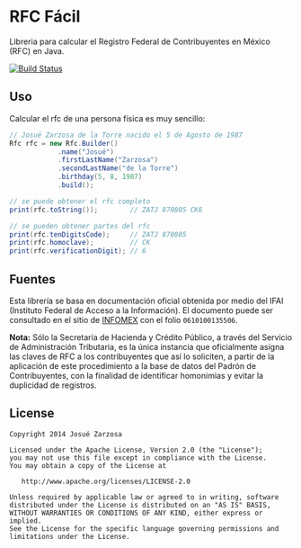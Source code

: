 RFC Fácil
=========

Libreria para calcular el Registro Federal de Contribuyentes en México (RFC) en Java.

[![Build Status](https://travis-ci.org/josketres/rfc-facil.svg?branch=master)](https://travis-ci.org/josketres/rfc-facil)

Uso
---
Calcular el rfc de una persona física es muy sencillo:
```java
// Josué Zarzosa de la Torre nacido el 5 de Agosto de 1987
Rfc rfc = new Rfc.Builder()
            .name("Josué")
            .firstLastName("Zarzosa")
            .secondLastName("de la Torre")
            .birthday(5, 8, 1987)
            .build();

// se puede obtener el rfc completo
print(rfc.toString());        // ZATJ 870805 CK6

// se pueden obtener partes del rfc
print(rfc.tenDigitsCode);     // ZATJ 870805
print(rfc.homoclave);         // CK
print(rfc.verificationDigit); // 6
```

Fuentes
---
Esta librería se basa en documentación oficial obtenida por medio del IFAI (Instituto Federal de Acceso a la Información). El documento puede ser consultado en el sitio de [INFOMEX](https://www.infomex.org.mx/gobiernofederal/moduloPublico/moduloPublico.action) con el folio `0610100135506`.

**Nota:**
    Sólo la Secretaría de Hacienda y Crédito Público, a través del Servicio de Administración Tributaria, 
    es la única instancia que oficialmente asigna las claves de RFC a los contribuyentes que así lo soliciten, 
    a partir de la aplicación de este procedimiento a la base de datos del Padrón de Contribuyentes, 
    con la finalidad de identificar homonimias y evitar la duplicidad de registros.

License
-------

    Copyright 2014 Josué Zarzosa

    Licensed under the Apache License, Version 2.0 (the "License");
    you may not use this file except in compliance with the License.
    You may obtain a copy of the License at

       http://www.apache.org/licenses/LICENSE-2.0

    Unless required by applicable law or agreed to in writing, software
    distributed under the License is distributed on an "AS IS" BASIS,
    WITHOUT WARRANTIES OR CONDITIONS OF ANY KIND, either express or implied.
    See the License for the specific language governing permissions and
    limitations under the License.
